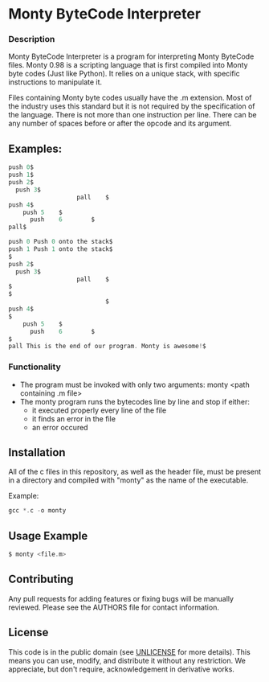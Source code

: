 # Monty ByteCode Interpreter

### Description

Monty ByteCode Interpreter is a program for interpreting Monty ByteCode files. Monty 0.98 is a scripting language that is first compiled into Monty byte codes (Just like Python). It relies on a unique stack, with specific instructions to manipulate it. 

Files containing Monty byte codes usually have the .m extension. Most of the industry uses this standard but it is not required by the specification of the language. There is not more than one instruction per line. There can be any number of spaces before or after the opcode and its argument.

## Examples:
```c
push 0$
push 1$
push 2$
  push 3$
                   pall    $
push 4$
    push 5    $
      push    6        $
pall$
```
```c
push 0 Push 0 onto the stack$
push 1 Push 1 onto the stack$
$
push 2$
  push 3$
                   pall    $
$
$
                           $
push 4$
$
    push 5    $
      push    6        $
$
pall This is the end of our program. Monty is awesome!$
```
### Functionality

-   The program must be invoked with only two arguments: monty <path containing .m file>
-  The monty program runs the bytecodes line by line and stop if either:
   - it executed properly every line of the file
   - it finds an error in the file
   - an error occured

## Installation

All of the c files in this repository, as well as the header file, must be present in a directory and compiled with "monty" as the name of the executable.

Example:
```c
gcc *.c -o monty
```

## Usage Example

```c
$ monty <file.m>
```

## Contributing
Any pull requests for adding features or fixing bugs will be manually reviewed. Please see the AUTHORS file for contact information.

## License

This code is in the public domain (see [UNLICENSE](https://github.com/brenns10/lsh/blob/master/UNLICENSE) for more details). This means you can use, modify, and distribute it without any restriction. We appreciate, but don't require, acknowledgement in derivative works.